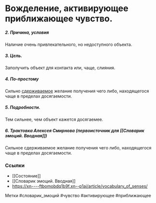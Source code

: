 

#  Вожделение, активирующее приближающее чувство. 

##### 2. Причина, условия
Наличие очень привлекательного, но недоступного объекта.

##### 3. Цель.
Заполучить объект для контакта или, чаще, слияния.

##### 4. По-простому
Сильно <u>сдерживаемое</u> желание получения чего либо, находящегося чаще в пределах досягаемости.

##### 5. Подробности.
Тем сильнее, чем объект кажется досягаемее.

##### 6. Трактовка Алексея Смирнова (первоисточник для [[Словарик эмоций. Вводная]])
Сильное сдерживаемое желание получения чего либо, находящегося чаще в пределах досягаемости.


### Ссылки
- [[Состояние]]
- [[Словарик эмоций. Вводная]]
- https://xn----ftbomobdq1b9f.xn--p1ai/article/vocabulary_of_senses/


Метки #словарик_эмоций #чувство #активирующее #приближающее 

